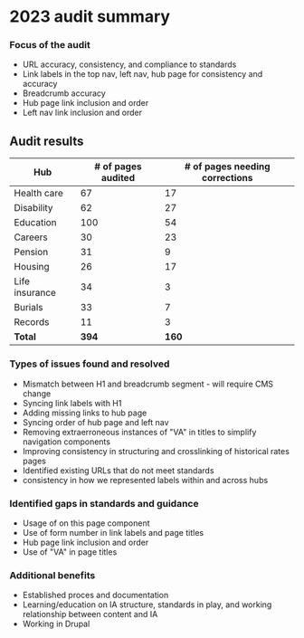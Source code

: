 # 2023 audit summary

### Focus of the audit
- URL accuracy, consistency, and compliance to standards
- Link labels in the top nav, left nav, hub page for consistency and accuracy
- Breadcrumb accuracy
- Hub page link inclusion and order
- Left nav link inclusion and order

## Audit results

Hub | # of pages audited | # of pages needing corrections 
--- | --- | ---
Health care | 67 | 17
Disability | 62 | 27
Education | 100 | 54
Careers | 30 | 23
Pension | 31 | 9
Housing | 26 | 17
Life insurance | 34 | 3
Burials | 33 | 7
Records |  11 | 3 
**Total** | **394** | **160**


### Types of issues found and resolved

- Mismatch between H1 and breadcrumb segment - will require CMS change
- Syncing link labels with H1
- Adding missing links to hub page
- Syncing order of hub page and left nav
- Removing extraerroneous instances of "VA" in titles to simplify navigation components
- Improving consistency in structuring and crosslinking of historical rates pages
- Identified existing URLs that do not meet standards
- consistency in how we represented labels within and across hubs


### Identified gaps in standards and guidance

  - Usage of on this page component
  - Use of form number in link labels and page titles
  - Hub page link inclusion and order
  - Use of "VA" in page titles


### Additional benefits

- Established proces and documentation
- Learning/education on IA structure, standards in play, and working relationship between content and IA
- Working in Drupal 




